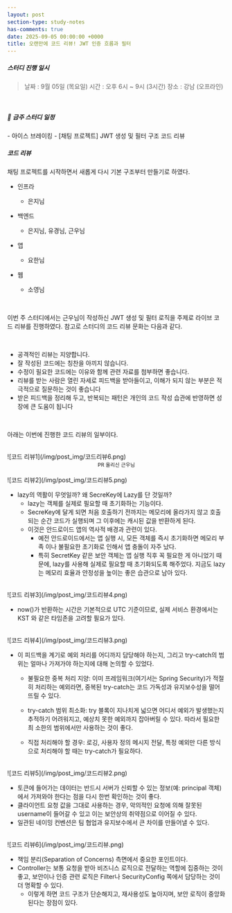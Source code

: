 ```yaml
---
layout: post
section-type: study-notes
has-comments: true
date: 2025-09-05 00:00:00 +0000
title: 오랜만에 코드 리뷰! JWT 인증 흐름과 필터
---
```


<h5> 스터디 진행 일시</h5>
<blockquote>날짜 : 9월 05일 (목요일)    
시간 : 오후 6시 ~ 9시 (3시간)   
장소 : 강남 (오프라인)
</blockquote>

<br>

<h5> 🔧 금주 스터디 일정 </h5>
- 아이스 브레이킹
- [채팅 프로젝트] JWT 생성 및 필터 구조 코드 리뷰

<br>

<h5> 코드 리뷰 </h5>

채팅 프로젝트를 시작하면서 새롭게 다시 기본 구조부터 만들기로 하였다.

- 인프라

  - 은지님

- 백엔드

  - 은지님, 유경님, 근우님

- 앱

  - 요한님

- 웹
  - 소영님

<br>

이번 주 스터디에서는 근우님이 작성하신 JWT 생성 및 필터 로직을 주제로 라이브 코
드 리뷰를 진행하였다. 참고로 스터디의 코드 리뷰 문화는 다음과 같다.

<br>

- 공격적인 리뷰는 지양합니다.
- 잘 작성된 코드에는 칭찬을 아끼지 않습니다.
- 수정이 필요한 코드에는 이유와 함께 관련 자료를 첨부하면 좋습니다.
- 리뷰를 받는 사람은 열린 자세로 피드백을 받아들이고, 이해가 되지 않는 부분은 적
  극적으로 질문하는 것이 좋습니다
- 받은 피드백을 정리해 두고, 반복되는 패턴은 개인의 코드 작성 습관에 반영하면 성
  장에 큰 도움이 됩니다

<br>

아래는 이번에 진행한 코드 리뷰의 일부이다.

<br>
![코드 리뷰1](/img/post_img/코드리뷰6.png)
<br>
<small><center> PR 올리신 근우님 </center></small>

<br>
![코드 리뷰2](/img/post_img/코드리뷰5.png)
<br>

- lazy의 역활이 무엇일까? 왜 SecreKey에 Lazy를 단 것일까?
  - lazy는 객체를 실제로 필요할 때 초기화하는 기능이다.
  - SecreKey에 달게 되면 처음 호출하기 전까지는 메모리에 올라가지 않고 호출되는
    순간 코드가 실행되며 그 이후에는 캐시된 값을 반환하게 된다.
  - 이것은 안드로이드 앱의 역사적 배경과 관련이 있다.
    - 예전 안드로이드에서는 앱 실행 시, 모든 객체를 즉시 초기화하면 메모리 부족
      이나 불필요한 초기화로 인해서 앱 충돌이 자주 났다.
    - 특히 SecretKey 같은 보안 객체는 앱 실행 직후 꼭 필요한 게 아니었기 때문에,
      lazy를 사용해 실제로 필요할 때 초기화되도록 해주었다. 지금도 lazy는 메모리
      효율과 안정성을 높이는 좋은 습관으로 남아 있다.

<br>
![코드 리뷰3](/img/post_img/코드리뷰4.png)
<br>

- now()가 반환하는 시간은 기본적으로 UTC 기준이므로, 실제 서비스 환경에서는 KST
  와 같은 타임존을 고려할 필요가 있다.

<br>
![코드 리뷰4](/img/post_img/코드리뷰3.png)
<br>

- 이 피드백을 계기로 예외 처리를 어디까지 담당해야 하는지, 그리고 try-catch의 범
  위는 얼마나 가져가야 하는지에 대해 논의할 수 있었다.

  - 불필요한 중복 처리 지양: 이미 프레임워크(여기서는 Spring Security)가 적절히
    처리하는 예외라면, 중복된 try-catch는 코드 가독성과 유지보수성을 떨어뜨릴 수
    있다.

  - try-catch 범위 최소화: try 블록이 지나치게 넓으면 어디서 예외가 발생했는지
    추적하기 어려워지고, 예상치 못한 예외까지 잡아버릴 수 있다. 따라서 필요한 최
    소한의 범위에서만 사용하는 것이 좋다.

  - 직접 처리해야 할 경우: 로깅, 사용자 정의 메시지 전달, 특정 예외만 다른 방식
    으로 처리해야 할 때는 try-catch가 필요하다.

<br>
![코드 리뷰5](/img/post_img/코드리뷰2.png)
<br>

- 토큰에 들어가는 데이터는 반드시 서버가 신뢰할 수 있는 정보(예: principal 객체)
  에서 가져와야 한다는 점을 다시 한번 확인하는 것이 좋다.
- 클라이언트 요청 값을 그대로 사용하는 경우, 악의적인 요청에 의해 잘못된
  username이 들어갈 수 있고 이는 보안상의 취약점으로 이어질 수 있다.
- 일관된 네이밍 컨벤션은 팀 협업과 유지보수에서 큰 차이를 만들어낼 수 있다.

<br>
![코드 리뷰6](/img/post_img/코드리뷰.png)
<br>

- 책임 분리(Separation of Concerns) 측면에서 중요한 포인트이다.
- Controller는 보통 요청을 받아 비즈니스 로직으로 전달하는 역할에 집중하는 것이
  좋고, 보안이나 인증 관련 로직은 Filter나 SecurityConfig 쪽에서 담당하는 것이
  더 명확할 수 있다.
  - 이렇게 하면 코드 구조가 단순해지고, 재사용성도 높아지며, 보안 로직이 중앙화
    된다는 장점이 있다.

<br>
